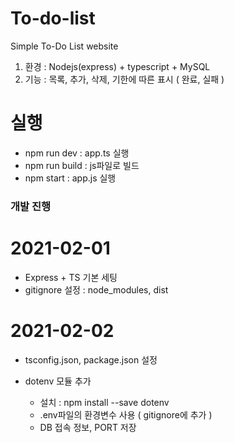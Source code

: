 # To-do-list
 Simple To-Do List website

1. 환경 : Nodejs(express) + typescript + MySQL
2. 기능 : 목록, 추가, 삭제, 기한에 따른 표시 ( 완료, 실패 )

# 실행

- npm run dev : app.ts 실행
- npm run build : js파일로 빌드
- npm start : app.js 실행


### 개발 진행

# 2021-02-01

- Express + TS 기본 세팅
- gitignore 설정 : node_modules, dist

# 2021-02-02

- tsconfig.json, package.json 설정

- dotenv 모듈 추가
    - 설치 : npm install --save dotenv
    - .env파일의 환경변수 사용 ( gitignore에 추가 )
    - DB 접속 정보, PORT 저장